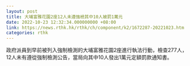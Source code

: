 ```yaml
---
layout: post
title: 大埔富雅花園2座12人未遵強檢其中10人被罰1萬元
date: 2022-10-23 12:32:34.000000000 +08:00
link: https://news.rthk.hk/rthk/ch/component/k2/1672287-20221023.htm
categories: rthk
---
```


政府派員到早前被列入強制檢測的大埔富雅花園2座進行執法行動，檢查277人，12人未有遵從強制檢測公告，當局向其中10人發出1萬元定額罰款通知書。
